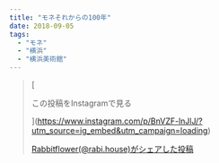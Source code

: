 ```yaml
---
title: "モネそれからの100年"
date: 2018-09-05
tags: 
  - "モネ"
  - "横浜"
  - "横浜美術館"
---
```


> [
> 
> この投稿をInstagramで見る
> 
> ](https://www.instagram.com/p/BnVZF-lnJlJ/?utm_source=ig_embed&utm_campaign=loading)
> 
> [Rabbitflower(@rabi.house)がシェアした投稿](https://www.instagram.com/p/BnVZF-lnJlJ/?utm_source=ig_embed&utm_campaign=loading)

<script async src="//www.instagram.com/embed.js"></script>

